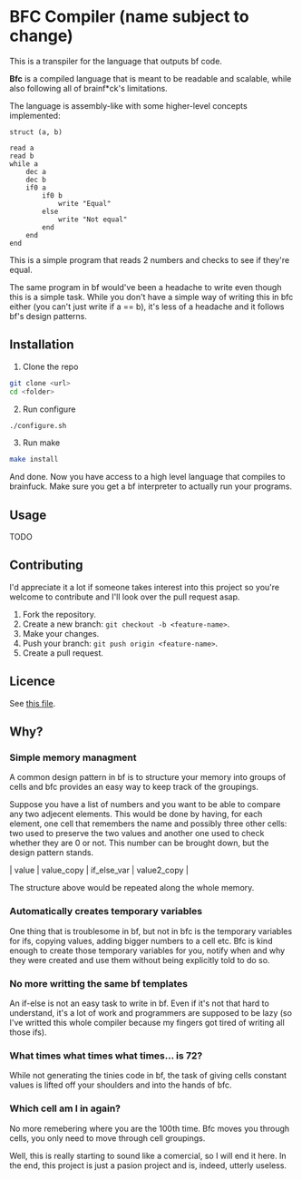 # BFC Compiler (name subject to change)

This is a transpiler for the language that outputs bf code.

**Bfc** is a compiled language that is meant to be readable and scalable, while also following all of brainf*ck's limitations.

The language is assembly-like with some higher-level concepts implemented:

```bfc
struct (a, b)

read a
read b
while a
    dec a
    dec b
    if0 a
        if0 b
            write "Equal"
        else
            write "Not equal"
        end
    end
end
```

This is a simple program that reads 2 numbers and checks to see if they're equal.

The same program in bf would've been a headache to write even though this is a simple task. While you don't have a simple way of writing this in bfc either (you can't just write if a == b), it's less of a headache and it follows bf's design patterns.

## Installation

1. Clone the repo
```sh
git clone <url>
cd <folder>
```

2. Run configure
```sh
./configure.sh
```

3. Run make
```sh
make install
```

And done. Now you have access to a high level language that compiles to brainfuck. Make sure you get a bf interpreter to actually run your programs.

## Usage

TODO

## Contributing

I'd appreciate it a lot if someone takes interest into this project so you're welcome to contribute and I'll look over the pull request asap.

1. Fork the repository.
2. Create a new branch: `git checkout -b <feature-name>`.
3. Make your changes.
4. Push your branch: `git push origin <feature-name>`.
5. Create a pull request.

## Licence

See [this file](LICENCE).

## Why?

### Simple memory managment

A common design pattern in bf is to structure your memory into groups of cells and bfc provides an easy way to keep track of the groupings.

Suppose you have a list of numbers and you want to be able to compare any two adjecent elements. This would be done by having, for each element, one cell that remembers the name and possibly three other cells: two used to preserve the two values and another one used to check whether they are 0 or not. This number can be brought down, but the design pattern stands.

| value | value_copy | if_else_var | value2_copy |

The structure above would be repeated along the whole memory.

### Automatically creates temporary variables

One thing that is troublesome in bf, but not in bfc is the temporary variables for ifs, copying values, adding bigger numbers to a cell etc. Bfc is kind enough to create those temporary variables for you, notify when and why they were created and use them without being explicitly told to do so.

### No more writting the same bf templates

An if-else is not an easy task to write in bf. Even if it's not that hard to understand, it's a lot of work and programmers are supposed to be lazy (so I've writted this whole compiler because my fingers got tired of writing all those ifs).

### What times what times what times... is 72?

While not generating the tinies code in bf, the task of giving cells constant values is lifted off your shoulders and into the hands of bfc.

### Which cell am I in again?

No more remebering where you are the 100th time. Bfc moves you through cells, you only need to move through cell groupings.


Well, this is really starting to sound like a comercial, so I will end it here. In the end, this project is just a pasion project and is, indeed, utterly useless.